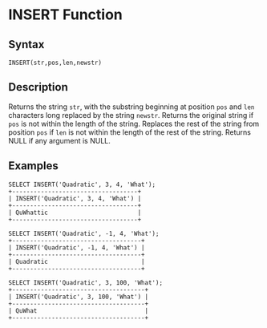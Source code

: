 
# INSERT Function

## Syntax


```
INSERT(str,pos,len,newstr)
```

## Description


Returns the string `str`, with the substring beginning at position `pos`
and `len` characters long replaced by the string `newstr`. Returns the
original string if `pos` is not within the length of the string.
Replaces the rest of the string from position `pos` if `len` is not within
the length of the rest of the string. Returns NULL if any argument is
NULL.


## Examples


```
SELECT INSERT('Quadratic', 3, 4, 'What');
+-----------------------------------+
| INSERT('Quadratic', 3, 4, 'What') |
+-----------------------------------+
| QuWhattic                         |
+-----------------------------------+

SELECT INSERT('Quadratic', -1, 4, 'What');
+------------------------------------+
| INSERT('Quadratic', -1, 4, 'What') |
+------------------------------------+
| Quadratic                          |
+------------------------------------+

SELECT INSERT('Quadratic', 3, 100, 'What');
+-------------------------------------+
| INSERT('Quadratic', 3, 100, 'What') |
+-------------------------------------+
| QuWhat                              |
+-------------------------------------+
```
